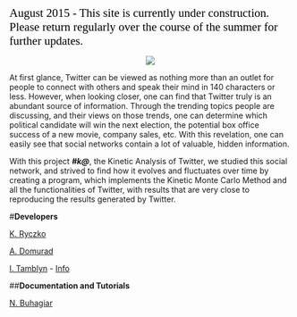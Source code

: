 <span style="color:black; font-family:Georgia; font-size:1.5em;">August 2015 - This site is currently under construction. Please return regularly over the course of the summer for further updates. </span>

<p align='center'>
<img src='../img/logo.svg'>
</p>

At first glance, Twitter can be viewed as nothing more than an outlet for people to connect with others and speak their mind in 140 characters or less. However, when looking closer, one can find that Twitter truly is an abundant source of information.
Through the trending topics people are discussing, and their views on those trends, one can determine which political candidate will win the next election, the potential box office success of a new movie, company sales, etc.
With this revelation, one can easily see that social networks contain a lot of valuable, hidden information.

With this project ***#k@***, the Kinetic Analysis of Twitter, we studied this social network, and strived to find how it evolves and fluctuates over time by creating a program,
which implements the Kinetic Monte Carlo Method and all the functionalities of Twitter,  with results that are very close to reproducing the results generated by Twitter.

#**Developers**

[K. Ryczko](https://github.com/kryczko)

[A. Domurad](https://github.com/ludamad)

[I. Tamblyn](https://github.com/itamblyn) - [Info](http://faculty.uoit.ca/itamblyn/)

##**Documentation and Tutorials**

[N. Buhagiar](https://github.com/nbuhagiar)